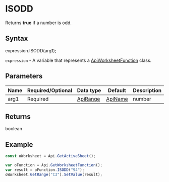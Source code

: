 # ISODD

Returns **true** if a number is odd.

## Syntax

expression.ISODD(arg1);

`expression` - A variable that represents a [ApiWorksheetFunction](../ApiWorksheetFunction.md) class.

## Parameters

| **Name** | **Required/Optional** | **Data type** | **Default** | **Description** |
| ------------- | ------------- | ------------- | ------------- | ------------- |
| arg1 | Required | [ApiRange](../../ApiRange/ApiRange.md) | [ApiName](../../ApiName/ApiName.md) | number |  | The value to test. |

## Returns

boolean

## Example



```javascript
const oWorksheet = Api.GetActiveSheet();

var oFunction = Api.GetWorksheetFunction();
var result = oFunction.ISODD("94");
oWorksheet.GetRange("C3").SetValue(result);

```
